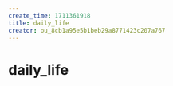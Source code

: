 ```yaml
---
create_time: 1711361918
title: daily_life
creator: ou_8cb1a95e5b1beb29a8771423c207a767
---
```



# daily_life


